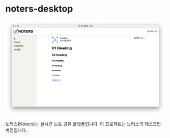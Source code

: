 # noters-desktop

![thumbnail](thumbnail.png)

노터스(Noters)는 실시간 노트 공유 플랫폼입니다. 이 프로젝트는 노터스의 데스크탑 버전입니다.
